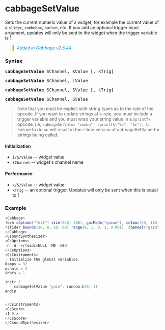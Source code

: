 # cabbageSetValue

Sets the current numeric value of a widget, for example the current value of a `slider`, `combobox`, `button`, etc. If you add an optional trigger input argument, updates will only be sent to the widget when the trigger variable is 1.

<blockquote style="font-style:italic;border-left:10px solid #93d200;color:rgb(3, 147, 210);padding:1px;padding-left:10px;margin-top:0px;margin-bottom:1px;border-left-width:0.25rem"> Added in Cabbage v2.5.44</blockquote>

### Syntax

<pre><b>cabbageSetValue</b> SChannel, kValue [, kTrig]</pre>
<pre><b>cabbageSetValue</b> SChannel, iValue</pre>
<pre><b>cabbageSetValue</b> SChannel, SValue [, kTrig]</pre>
<pre><b>cabbageSetValue</b> SChannel, SValue</pre>

> Note that you must be explicit with string types as to the rate of the opcode. If you want to update strings at k-rate, you must include a trigger variable and you must wrap your string value in a `sprintfk` opcode, i.e, `cabbageSetValue "combo", sprintfk("%s", "3c"), 1`. Failure to do so will result in the i-time version of cabbageSetValue for strings being called.  

#### Initialization

* `i/S/Value` -- widget value
* `SChannel` -- widget's channel name

#### Performance

* `k/S/Value` -- widget value
* `kTrig` -- an optional trigger. Updates will only be sent when this is equal to 1


### Example

```csharp
<Cabbage>
form caption("Test") size(350, 200), guiMode("queue"), colour(58, 110, 182), pluginId("sfi1")
rslider bounds(20, 8, 60, 60) range(0, 1, 0, 1, 0.001), channel("gain"), text("Gain")
</Cabbage>
<CsoundSynthesizer>
<CsOptions>
-n -d -+rtmidi=NULL -M0 -m0d 
</CsOptions>
<CsInstruments>
; Initialize the global variables. 
ksmps = 32
nchnls = 2
0dbfs = 1

instr 1
    cabbageSetValue "gain", random:k(0, 1)
endin


</CsInstruments>
<CsScore>
i1 0 z
</CsScore>
</CsoundSynthesizer>
```
